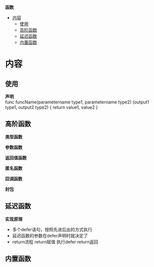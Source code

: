 **函数**
- [内容](#内容)
  - [使用](#使用)
  - [高阶函数](#高阶函数)
  - [延迟函数](#延迟函数)
  - [内置函数](#内置函数)

# 内容 #
## 使用 ##
**声明**  
func funcName(parametername type1, parametername type2) (output1 type1, output2 type2) {
    return value1, value2
}

## 高阶函数 ##
**类型函数**  

**参数函数**  

**返回值函数**  

**匿名函数**  

**回调函数**  

**封包**  

## 延迟函数 ##
**实现原理**  
- 多个defer语句，按照先进后出的方式执行
- 延迟函数的参数在defer声明时就决定了
- return流程 return赋值 执行defer return返回

## 内置函数 ##
